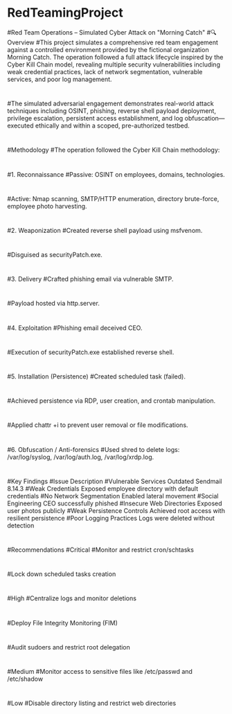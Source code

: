 # RedTeamingProject
#Red Team Operations – Simulated Cyber Attack on "Morning Catch"
#🔍 Overview
#This project simulates a comprehensive red team engagement against a controlled environment provided by the fictional organization Morning Catch. The operation followed a full attack lifecycle inspired by the Cyber Kill Chain model, revealing multiple security vulnerabilities including weak credential practices, lack of network segmentation, vulnerable services, and poor log management.
#
#The simulated adversarial engagement demonstrates real-world attack techniques including OSINT, phishing, reverse shell payload deployment, privilege escalation, persistent access establishment, and log obfuscation—executed ethically and within a scoped, pre-authorized testbed.
#
#Methodology
#The operation followed the Cyber Kill Chain methodology:
#
#1. Reconnaissance
#Passive: OSINT on employees, domains, technologies.
#
#Active: Nmap scanning, SMTP/HTTP enumeration, directory brute-force, employee photo harvesting.
#
#2. Weaponization
#Created reverse shell payload using msfvenom.
#
#Disguised as securityPatch.exe.
#
#3. Delivery
#Crafted phishing email via vulnerable SMTP.
#
#Payload hosted via http.server.
#
#4. Exploitation
#Phishing email deceived CEO.
#
#Execution of securityPatch.exe established reverse shell.
#
#5. Installation (Persistence)
#Created scheduled task (failed).
#
#Achieved persistence via RDP, user creation, and crontab manipulation.
#
#Applied chattr +i to prevent user removal or file modifications.
#
#6. Obfuscation / Anti-forensics
#Used shred to delete logs: /var/log/syslog, /var/log/auth.log, /var/log/xrdp.log.
#
#Key Findings
#Issue	Description
#Vulnerable Services	Outdated Sendmail 8.14.3
#Weak Credentials	Exposed employee directory with default credentials
#No Network Segmentation	Enabled lateral movement
#Social Engineering	CEO successfully phished
#Insecure Web Directories	Exposed user photos publicly
#Weak Persistence Controls	Achieved root access with resilient persistence
#Poor Logging Practices	Logs were deleted without detection
#
#Recommendations
#Critical
#Monitor and restrict cron/schtasks
#
#Lock down scheduled tasks creation
#
#High
#Centralize logs and monitor deletions
#
#Deploy File Integrity Monitoring (FIM)
#
#Audit sudoers and restrict root delegation
#
#Medium
#Monitor access to sensitive files like /etc/passwd and /etc/shadow
#
#Low
#Disable directory listing and restrict web directories
